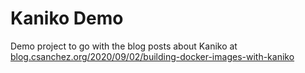 # Kaniko Demo

Demo project to go with the blog posts about Kaniko at [blog.csanchez.org/2020/09/02/building-docker-images-with-kaniko](https://blog.csanchez.org/2020/09/02/building-docker-images-with-kaniko/)
